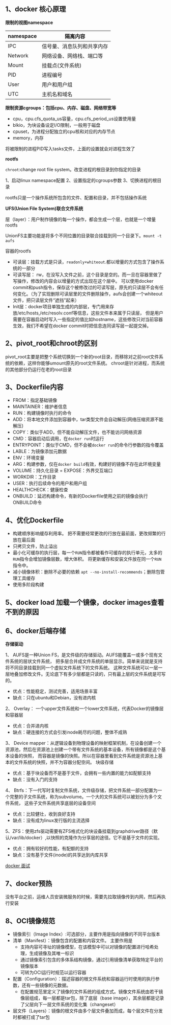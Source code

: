## 1、docker 核心原理

**限制的视图namespace**

| namespace | 隔离内容                   |
| --------- | -------------------------- |
| IPC       | 信号量、消息队列和共享内存 |
| Network   | 网络设备、网络栈、端口等   |
| Mount     | 挂载点(文件系统)           |
| PID       | 进程编号                   |
| User      | 用户和用户组               |
| UTC       | 主机名和域名               |

**限制资源cgroups：包括cpu、内存、磁盘、网络带宽等**

- cpu，cpu.cfs_quota_us容量，cpu.cfs_period_us设置使用量
- blkio，为块设备设定I/O限制，一般用于磁盘
- cpuset，为进程分配独立的cpu核和对应的内存节点
- memory，内存

将被限制的进程PID写入tasks文件，上面的设置就会对进程生效了

**rootfs**

`chroot`:change root file system。改变进程的根目录到你指定的目录

1、启动linux namespace配置
2、设置指定的cgroups参数
3、切换进程的根目录

rootfs只是一个操作系统所包含的文件、配置和目录，并不包括操作系统

**UFS(Union File System)联合文件系统**

层（layer）：用户制作镜像的每一个操作，都会生成一个层，也就是一个增量rootfs

UnionFS主要功能是将多个不同位置的目录联合挂载到同一个目录下。`mount -t aufs`

容器的rootfs

- 可读层：挂载方式是只读，`readonly+whiteout`.都以增量的方式包含了操作系统的一部分
- 可读写层： rw，在没写入文件之前，这个目录是空的。而一旦在容器里做了写操作，修改的内容会以增量的方式出现在这个层中。
可以使用docker commit和push指令，保存这个被修改过的可读写层，原先的只读层不会有任何变化。（为了实现删除可读层里的文件删除操作，aufs会创建一个whiteout文件，把只读层文件“遮挡”起来）
- Init层：docker项目单独生成的内部层，专门用来存放/etc/hosts,/etc/resolv.conf等信息，这些文件本来属于只读层，
但是用户需要在容器启动时写入一些指定的值比如hostname，这些修改只对当前容器生效，我们不希望在docker commit时把信息连同读写层一起提交掉。

## 2、pivot_root和chroot的区别
pivot_root主要是把整个系统切换到一个新的root目录，而移除对之前root文件系统的依赖，这样你能够umount原先的root文件系统。
chroot是针对进程，而系统的其他部分仍运行在老的root目录

## 3、Dockerfile内容
- FROM：指定基础镜像
- MAINTAINER：维护者信息
- RUN：构建镜像时执行的命令
- ADD：将本地文件添加到容器中，tar类型文件会自动解压(网络压缩资源不能解压)
- COPY：类似于ADD，但不能自动解压文件，也不能访问网络资源
- CMD：容器启动后调用，在`docker run`时运行
- ENTRYPOINT：类似于CMD，但不会被`docker run`的命令行参数的指令覆盖
- LABLE：为镜像添加元数据
- ENV：环境变量
- ARG：构建参数，仅在`docker build`有效，构建好的镜像不存在此环境变量
- VOLUME：持久化目录
= EXPOSE：外界交互端口
- WORKDIR：工作目录
- USER：执行后续命令的用户和用户组
- HEALTHCHECK：健康检查
- ONBUILD：延迟构建命令，有新的Dockerfile使用之前的镜像会执行ONBUILD命令

## 4、优化Dockerfile
- 构建顺序影响缓存利用率。
把不需要经常更改的行放在最前面，更改频繁的行放在最后面
- 只拷贝文件，防止溢出
- 最小化可缓存的执行层，每一个`RUN`指令都被看作可缓存的执行单元，太多的`RUN`指令会增加镜像层数，增大体积。
将更新缓存和安装文件放在同一个`RUN`指令中。
- 减小镜像体积：删除不必要的依赖 `apt --no-install-recommends`；删除包管理工具缓存
- 使用多阶段构建

## 5、docker load 加载一个镜像，docker images查看不到的原因


## 6、docker后端存储

**存储驱动**

1、 AUFS是一种Union FS，是文件级的存储驱动。AUFS能覆盖一或多个现有文件系统的层状文件系统，
把多层合并成文件系统的单层显示。简单来说就是支持将不同目录挂载到同一个虚拟文件系统下的文件系统。
这种文件系统可以一层一层地叠加修改文件。无论底下有多少层都是只读的，只有最上层的文件系统是可写的。

- 优点：性能稳定，测试完善，适用场景丰富
- 缺点：只在ubuntu和Debian，没有进内核

2、 Overlay： 一个upper文件系统和一个lower文件系统，代表Docker的镜像层和容器层

- 优点：合并进内核
- 缺点：硬连接的方式会引发inode耗尽的问题，整体不成熟

3、 Device mapper：从逻辑设备到物理设备的映射框架机制，在设备创建一个资源池，然后在资源池上创建一个带有文件系统的基本设备，所有镜像都是这个基本设备的快照，
而容器是镜像的快照。所以在容器里看到文件系统是资源池上基本的文件系统的快照，并不为容器分配空间。 块级存储

- 优点：基于块设备而不是基于文件，会拥有一些内置的能力如配额支持
- 缺点：没有入门的支持

4、 Btrfs：下一代写时复制文件系统，文件级存储，把文件系统一部分配置为一个完整的子文件系统，称为subvolume。一个大的文件系统可以被划分为多个文件系统，
这些子文件系统共享底层的设备空间

- 优点：比较健壮，收到良好支持
- 缺点：没有成为linux发行版的主流选择

5、ZFS：使用zfs驱动需要有ZFS格式化的块设备挂载到graphdriver路径（默认/var/lib/docker）,以快照的克隆作为分享层的途径。它不是基于文件的实现。

- 优点：拥有较好的性能，有配额的支持
- 缺点：没有基于文件(inode)的共享达到内库共享

[docker 面试](https://www.jianshu.com/p/2de643caefc1)

## 7、docker预热

没有平台之前，运维人员安装微服务的时候，需要先拉取镜像传到内网，然后再执行安装

## 8、OCI镜像规范

- 镜像索引（Image Index）:可选部分，主要作用是指向镜像的不同平台版本
- 清单（Manifest）：镜像包含的配置和内容文件。
  主要作用是
  * 支持内容可寻址的镜像模型，在该模型中可以对镜像的配置进行哈希处理，生成镜像及其唯一标识
  * 通过镜像索引包含的多体系结构镜像，通过引用镜像清单获取特定平台的镜像版本
  * 可转为OCI运行时规范以运行容器
- 配置（Configuration）：描述容器的根文件系统和容器运行时使用的执行参数，还有一些镜像的元数据。
  * 在配置规范里定义了镜像的文件系统的组成方式。镜像文件系统由若干镜像层组成，每一层都是tar包，除了底层（base image），其余层都是记录了父层向下一层文件系统的变化集（changeset）
- 层文件（Layers）：镜像的根文件由多个层文件叠加而成，每个层文件在分发时都被打成了tar包